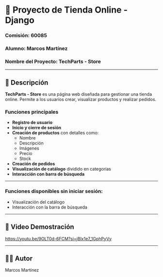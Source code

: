 # 🛒 **Proyecto de Tienda Online - Django**
### **Comisión:** 60085  
### **Alumno:** Marcos Martínez  
### **Nombre del Proyecto:** TechParts - Store  

---

## 📝 **Descripción**  
**TechParts - Store** es una página web diseñada para gestionar una tienda online. Permite a los usuarios crear, visualizar productos y realizar pedidos.  

### **Funciones principales**  
- **Registro de usuario**  
- **Inicio y cierre de sesión**  
- **Creación de productos** con detalles como:  
  - Nombre  
  - Descripción  
  - Imágenes
  - Precio
  - Stock 
- **Creación de pedidos**  
- **Visualización de catálogo** dividido en categorías  
- **Interacción con barra de búsqueda**

---

### **Funciones disponibles sin iniciar sesión:**  
- Visualización del catálogo  
- Interacción con la barra de búsqueda  

---

## 🎥 **Video Demostración** 
https://youtu.be/9OLT0d-6FCM?si=jBlx1e7_1GphPyVy

---

## 👨‍💻 **Autor**
Marcos Martínez



